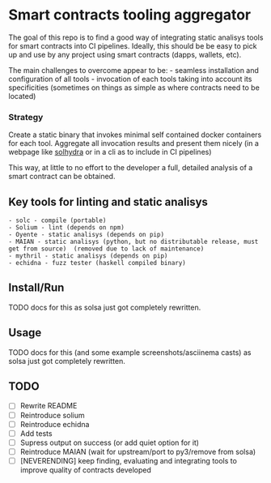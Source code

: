 # Smart contracts tooling aggregator

The goal of this repo is to find a good way of integrating static analisys tools for smart contracts into CI pipelines.
Ideally, this should be be easy to pick up and use by any project using smart contracts (dapps, wallets, etc).

The main challenges to overcome appear to be:
    - seamless installation and configuration of all tools
    - invocation of each tools taking into account its specificities (sometimes on things as simple as where contracts need to be located)

### Strategy

Create a static binary that invokes minimal self contained docker containers for each tool. Aggregate all invocation results and present them nicely (in a webpage like [solhydra](https://github.com/BlockChainCompany/solhydra) or in a cli as to include in CI pipelines)

This way, at little to no effort to the developer a full, detailed analysis of a smart contract can be obtained.

## Key tools for linting and static analisys

    - solc - compile (portable)
    - Solium - lint (depends on npm)
    - Oyente - static analisys (depends on pip)
    - MAIAN - static analisys (python, but no distributable release, must get from source)  (removed due to lack of maintenance)
    - mythril - static analisys (depends on pip)
    - echidna - fuzz tester (haskell compiled binary)

## Install/Run

TODO docs for this as solsa just got completely rewritten.

## Usage

TODO docs for this (and some example screenshots/asciinema casts) as solsa just got completely rewritten.

## TODO

  - [ ] Rewrite README
  - [ ] Reintroduce solium
  - [ ] Reintroduce echidna
  - [ ] Add tests
  - [ ] Supress output on success (or add quiet option for it)
  - [ ] Reintroduce MAIAN (wait for upstream/port to py3/remove from solsa)
  - [ ] [NEVERENDING] keep finding, evaluating and integrating tools to improve quality of contracts developed
